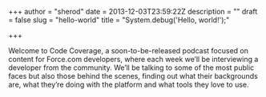 +++
author = "sherod"
date = 2013-12-03T23:59:22Z
description = ""
draft = false
slug = "hello-world"
title = "System.debug('Hello, world!');"

+++


<p>Welcome to Code Coverage, a soon-to-be-released podcast focused on content for Force.com developers, where each week we&#8217;ll be interviewing a developer from the community. We&#8217;ll be talking to some of the most public faces but also those behind the scenes, finding out what their backgrounds are, what they&#8217;re doing with the platform and what tools they love to use.</p>



